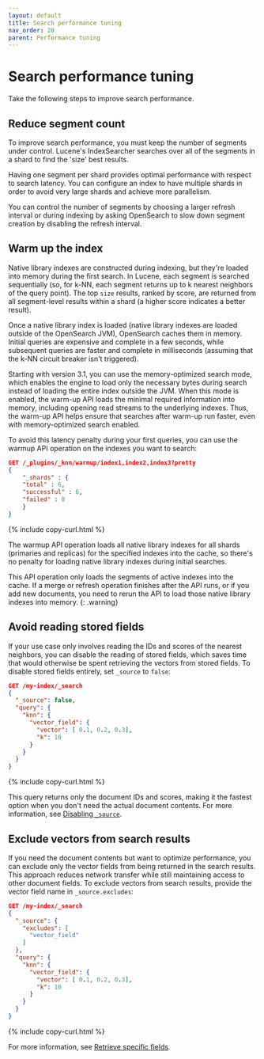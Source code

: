 ```yaml
---
layout: default
title: Search performance tuning
nav_order: 20
parent: Performance tuning
---
```


# Search performance tuning

Take the following steps to improve search performance.

## Reduce segment count

To improve search performance, you must keep the number of segments under control. Lucene's IndexSearcher searches over all of the segments in a shard to find the 'size' best results.

Having one segment per shard provides optimal performance with respect to search latency. You can configure an index to have multiple shards in order to avoid very large shards and achieve more parallelism.

You can control the number of segments by choosing a larger refresh interval or during indexing by asking OpenSearch to slow down segment creation by disabling the refresh interval.

## Warm up the index

Native library indexes are constructed during indexing, but they're loaded into memory during the first search. In Lucene, each segment is searched sequentially (so, for k-NN, each segment returns up to k nearest neighbors of the query point). The top `size` results, ranked by score, are returned from all segment-level results within a shard (a higher score indicates a better result).

Once a native library index is loaded (native library indexes are loaded outside of the OpenSearch JVM), OpenSearch caches them in memory. Initial queries are expensive and complete in a few seconds, while subsequent queries are faster and complete in milliseconds (assuming that the k-NN circuit breaker isn't triggered).

Starting with version 3.1, you can use the memory-optimized search mode, which enables the engine to load only the necessary bytes during search instead of loading the entire index outside the JVM. When this mode is enabled, the warm-up API loads the minimal required information into memory, including opening read streams to the underlying indexes. Thus, the warm-up API helps ensure that searches after warm-up run faster, even with memory-optimized search enabled.

To avoid this latency penalty during your first queries, you can use the warmup API operation on the indexes you want to search:

```json
GET /_plugins/_knn/warmup/index1,index2,index3?pretty
{
    "_shards" : {
    "total" : 6,
    "successful" : 6,
    "failed" : 0
    }
}
```
{% include copy-curl.html %}

The warmup API operation loads all native library indexes for all shards (primaries and replicas) for the specified indexes into the cache, so there's no penalty for loading native library indexes during initial searches.

This API operation only loads the segments of active indexes into the cache. If a merge or refresh operation finishes after the API runs, or if you add new documents, you need to rerun the API to load those native library indexes into memory.
{: .warning}


## Avoid reading stored fields

If your use case only involves reading the IDs and scores of the nearest neighbors, you can disable the reading of stored fields, which saves time that would otherwise be spent retrieving the vectors from stored fields. To disable stored fields entirely, set `_source` to `false`:

```json
GET /my-index/_search
{
  "_source": false,
  "query": {
    "knn": {
      "vector_field": {
        "vector": [ 0.1, 0.2, 0.3],
        "k": 10
      }
    }
  }
}
```
{% include copy-curl.html %}

This query returns only the document IDs and scores, making it the fastest option when you don't need the actual document contents. For more information, see [Disabling `_source`]({{site.url}}{{site.baseurl}}/search-plugins/searching-data/retrieve-specific-fields/#disabling-_source).

## Exclude vectors from search results

If you need the document contents but want to optimize performance, you can exclude only the vector fields from being returned in the search results. This approach reduces network transfer while still maintaining access to other document fields. To exclude vectors from search results, provide the vector field name in `_source.excludes`:

```json
GET /my-index/_search
{
  "_source": {
    "excludes": [
      "vector_field"
    ]
  },
  "query": {
    "knn": {
      "vector_field": {
        "vector": [ 0.1, 0.2, 0.3],
        "k": 10
      }
    }
  }
}
```
{% include copy-curl.html %}

For more information, see [Retrieve specific fields]({{site.url}}{{site.baseurl}}/search-plugins/searching-data/retrieve-specific-fields/).
